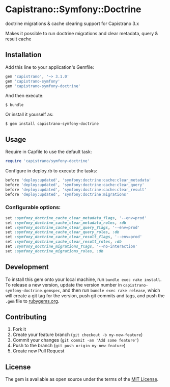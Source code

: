 # Capistrano::Symfony::Doctrine

doctrine migrations & cache clearing support for Capistrano 3.x

Makes it possible to run doctrine migrations and clear metadata, query & result cache

## Installation

Add this line to your application's Gemfile:

```ruby
gem 'capistrano', '~> 3.1.0'
gem 'capistrano-symfony'
gem 'capistrano-symfony-doctrine'
```

And then execute:

    $ bundle

Or install it yourself as:

    $ gem install capistrano-symfony-doctrine

## Usage

Require in Capfile to use the default task:

```ruby
require 'capistrano/symfony-doctrine'
```

Configure in deploy.rb to execute the tasks:

```ruby
before 'deploy:updated', 'symfony:doctrine:cache:clear_metadata'
before 'deploy:updated', 'symfony:doctrine:cache:clear_query'
before 'deploy:updated', 'symfony:doctrine:cache:clear_result'
before 'deploy:updated', 'symfony:doctrine:migrations'
```

### Configurable options:

```ruby
set :symfony_doctrine_cache_clear_metadata_flags, '--env=prod'
set :symfony_doctrine_cache_clear_metadata_roles, :db
set :symfony_doctrine_cache_clear_query_flags, '--env=prod'
set :symfony_doctrine_cache_clear_query_roles, :db
set :symfony_doctrine_cache_clear_result_flags, '--env=prod'
set :symfony_doctrine_cache_clear_result_roles, :db
set :symfony_doctrine_migrations_flags, '--no-interaction'
set :symfony_doctrine_migrations_roles, :db
```

## Development

To install this gem onto your local machine, run `bundle exec rake install`. To release a new version, update the version number in `capistrano-symfony-doctrine.gemspec`, and then run `bundle exec rake release`, which will create a git tag for the version, push git commits and tags, and push the `.gem` file to [rubygems.org](https://rubygems.org).

## Contributing

1. Fork it
2. Create your feature branch (`git checkout -b my-new-feature`)
3. Commit your changes (`git commit -am 'Add some feature'`)
4. Push to the branch (`git push origin my-new-feature`)
5. Create new Pull Request

## License

The gem is available as open source under the terms of the [MIT License](http://opensource.org/licenses/MIT).
